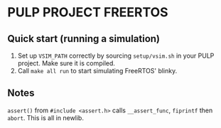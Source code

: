 # PULP PROJECT FREERTOS

## Quick start (running a simulation)
1. Set up `VSIM_PATH` correctly by sourcing `setup/vsim.sh` in your PULP project.
Make sure it is compiled.
2. Call `make all run` to start simulating FreeRTOS' blinky.


## Notes
`assert()` from `#include <assert.h>` calls `__assert_func`, `fiprintf` then
`abort`. This is all in newlib.
